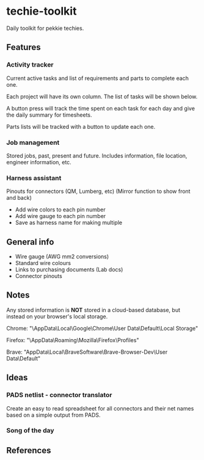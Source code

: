 # techie-toolkit

Daily toolkit for pekkie techies.

## Features

### Activity tracker

Current active tasks and list of requirements and parts to complete each one.

Each project will have its own column. The list of tasks will be shown below.

A button press will track the time spent on each task for each day and give the daily summary for timesheets.

Parts lists will be tracked with a button to update each one.

### Job management

Stored jobs, past, present and future. Includes information, file location, engineer information, etc.

### Harness assistant

Pinouts for connectors (QM, Lumberg, etc) (Mirror function to show front and back)

- Add wire colors to each pin number
- Add wire gauge to each pin number
- Save as harness name for making multiple

## General info

- Wire gauge (AWG mm2 conversions)
- Standard wire colours
- Links to purchasing documents (Lab docs)
- Connector pinouts

## Notes                                                                

Any stored information is **NOT** stored in a cloud-based database, but instead on your browser's local storage.

Chrome: "\AppData\Local\Google\Chrome\User Data\Default\Local Storage\"

Firefox: "\AppData\Roaming\Mozilla\Firefox\Profiles\"

Brave: "AppData\Local\BraveSoftware\Brave-Browser-Dev\User Data\Default\"

## Ideas

### PADS netlist - connector translator

Create an easy to read spreadsheet for all connectors and their net names based on a simple output from PADS.

### Song of the day

## References
